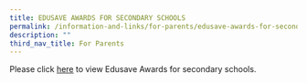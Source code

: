 ```yaml
---
title: EDUSAVE AWARDS FOR SECONDARY SCHOOLS
permalink: /information-and-links/for-parents/edusave-awards-for-secondary-schools
description: ""
third_nav_title: For Parents
---
```

Please click [here](/files/Info%20for%20Edusave%20Awards%202018.pdf) to view Edusave Awards for secondary schools. 
